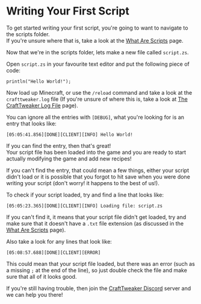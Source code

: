 # Writing Your First Script

To get started writing your first script, you're going to want to navigate to the scripts folder.  
If you're unsure where that is, take a look at the [What Are Scripts](/tutorial/IntroductionToScripting/WhatAreScripts) page.

Now that we're in the scripts folder, lets make a new file called `script.zs`.

Open `script.zs` in your favourite text editor and put the following piece of code:

```zenscript
println("Hello World!");
```

Now load up Minecraft, or use the `/reload` command and take a look at the `crafttweaker.log` file (If you're unsure of where this is, take a look at [The CraftTweaker Log File](/tutorial/IntroductionToScripting/TheCraftTweakerLogFile) page).

You can ignore all the entries with `[DEBUG]`, what you're looking for is an entry that looks like:

```plaintext
[05:05:41.856][DONE][CLIENT][INFO] Hello World!
```

If you can find the entry, then that's great!  
Your script file has been loaded into the game and you are ready to start actually modifying the game and add new recipes!

If you can't find the entry, that could mean a few things, either your script didn't load or it is possible that you forgot to hit save when you were done writing your script (don't worry! it happens to the best of us!).

To check if your script loaded, try and find a line that looks like:

```plaintext
[05:05:23.365][DONE][CLIENT][INFO] Loading file: script.zs
```

If you can't find it, it means that your script file didn't get loaded, try and make sure that it doesn't have a `.txt` file extension (as discussed in the [What Are Scripts](/tutorial/IntroductionToScripting/WhatAreScripts) page).

Also take a look for any lines that look like:

```plaintext
[05:08:57.688][DONE][CLIENT][ERROR]
```

This could mean that your script file loaded, but there was an error (such as a missing `;` at the end of the line), so just double check the file and make sure that all of it looks good.

If you're still having trouble, then join the [CraftTweaker Discord](https://discord.blamejared.com) server and we can help you there!